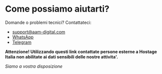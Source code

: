 # Come possiamo aiutarti?

Domande o problemi tecnici? Contattateci:

- [support@aam-digital.com]()
- [WhatsApp](https://wa.me/491776181407)
- [Telegram](https://telegram.me/SebastianLeidig)

**Attenzione! Utilizzando questi link contattate persone esterne a Hostage Italia non abilitate ai dati sensibili delle
nostre attivita'.**

_Siamo a vostra disposizione_
